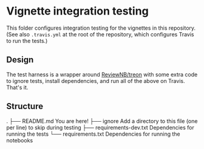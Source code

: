 # Vignette integration testing

This folder configures integration testing for the vignettes in this repository.
(See also `.travis.yml` at the root of the repository, which configures Travis
to run the tests.)

## Design

The test harness is a wrapper around [ReviewNB/treon](https://github.com/ReviewNB/treon)
with some extra code to ignore tests, install dependencies, and run all of the above
on Travis. That's it.

## Structure

.
├── README.md               You are here!
├── ignore                  Add a directory to this file (one per line) to skip during testing
├── requirements-dev.txt    Dependencies for running the tests
└── requirements.txt        Dependencies for running the notebooks

